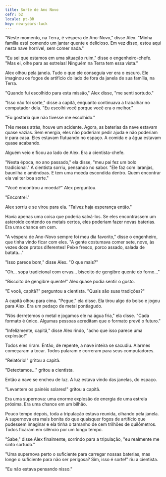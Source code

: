 ```yaml
---
title: Sorte de Ano Novo
cefr: b2
locale: pt-BR
key: new-years-luck
---
```


"Neste momento, na Terra, é véspera de Ano-Novo," disse Alex. "Minha família está comendo um jantar quente e delicioso. Em vez disso, estou aqui nesta nave horrível, sem comer nada."

"Eu sei que estamos em uma situação ruim," disse o engenheiro-chefe. "Mas ei, olhe para as estrelas! Ninguém na Terra tem essa vista."

Alex olhou pela janela. Tudo o que ele conseguia ver era o escuro. Ele imaginou os fogos de artifício do lado de fora da janela de sua família, na Terra.

"Quando fui escolhido para esta missão," Alex disse, "me senti sortudo."

"Isso não foi sorte," disse a capitã, enquanto continuava a trabalhar no computador dela. "Eu escolhi você porque você era o melhor."

"Eu gostaria que não tivesse me escolhido."

Três meses atrás, houve um acidente. Agora, as baterias da nave estavam quase vazias. Sem energia, eles não poderiam pedir ajuda e não poderiam ir para casa. Eles estavam flutuando no espaço. A comida e a água estavam quase acabando.

Alguém veio e ficou ao lado de Alex. Era a cientista-chefe.

"Nesta época, no ano passado," ela disse, "meu pai fez um bolo tradicional." A cientista sorriu, pensando no sabor. "Ele faz com laranjas, baunilha e amêndoas. E tem uma moeda escondida dentro. Quem encontrar ela vai ter boa sorte."

"Você encontrou a moeda?" Alex perguntou.

"Encontrei."

Alex sorriu e se virou para ela. "Talvez haja esperança então."

Havia apenas uma coisa que poderia salvá-los. Se eles encontrassem um asteroide contendo os metais certos, eles poderiam fazer novas baterias. Era uma chance em cem.

"A véspera de Ano-Novo sempre foi meu dia favorito," disse o engenheiro, que tinha vindo ficar com eles. "A gente costumava comer sete, nove, às vezes doze pratos diferentes! Peixe fresco, porco assado, salada de batata..."

"Isso parece bom," disse Alex. "O que mais?"

"Oh... sopa tradicional com ervas... biscoito de gengibre quente do forno..."

"Biscoito de gengibre quente!" Alex quase podia sentir o gosto.

"E você, capitã?" perguntou a cientista. "Quais são suas tradições?"

A capitã olhou para cima. "Pegue," ela disse. Ela tirou algo do bolso e jogou para Alex. Era um pedaço de metal pontiagudo.

"Nós derretemos o metal e jogamos ele na água fria," ela disse. "Cada formato é único. Algumas pessoas acreditam que o formato prevê o futuro."

"Infelizmente, capitã," disse Alex rindo, "acho que isso parece uma explosão!"

Todos eles riram. Então, de repente, a nave inteira se sacudiu. Alarmes começaram a tocar. Todos pularam e correram para seus computadores.

"Relatório!" gritou a capitã.

"Detectamos..." gritou a cientista.

Então a nave se encheu de luz. A luz estava vindo das janelas, do espaço.

"Levantem os painéis solares!" gritou a capitã.

Era uma supernova: uma enorme explosão de energia de uma estrela próxima. Era uma chance em um bilhão.

Pouco tempo depois, toda a tripulação estava reunida, olhando pela janela. A supernova era mais bonita do que quaisquer fogos de artifício que pudessem imaginar e ela tinha o tamanho de cem trilhões de quilômetros. Todos ficaram em silêncio por um longo tempo.

"Sabe," disse Alex finalmente, sorrindo para a tripulação, "eu realmente me sinto sortudo."

"Uma supernova perto o suficiente para carregar nossas baterias, mas longe o suficiente para não ser perigosa? Sim, isso é sorte!" riu a cientista.

"Eu não estava pensando nisso."